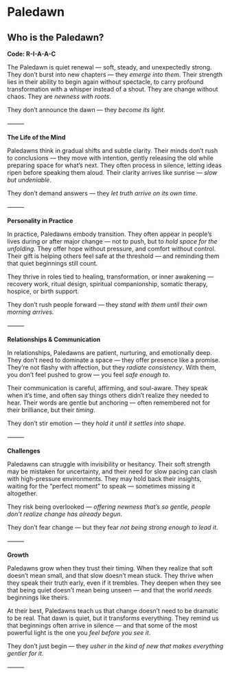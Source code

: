# Paledawn
## Who is the Paledawn?
**Code: R-I-A-A-C**

The Paledawn is quiet renewal — soft, steady, and unexpectedly strong. They don’t burst into new chapters — they *emerge into them*. Their strength lies in their ability to begin again without spectacle, to carry profound transformation with a whisper instead of a shout. They are change without chaos. They are *newness with roots*.

They don’t announce the dawn — they *become its light*.

⸻

**The Life of the Mind**

Paledawns think in gradual shifts and subtle clarity. Their minds don’t rush to conclusions — they move with intention, gently releasing the old while preparing space for what’s next. They often process in silence, letting ideas ripen before speaking them aloud. Their clarity arrives like sunrise — *slow but undeniable*.

They don’t demand answers — they *let truth arrive on its own time*.

⸻

**Personality in Practice**

In practice, Paledawns embody transition. They often appear in people’s lives during or after major change — not to push, but to *hold space for the unfolding*. They offer hope without pressure, and comfort without control. Their gift is helping others feel safe at the threshold — and reminding them that quiet beginnings still count.

They thrive in roles tied to healing, transformation, or inner awakening — recovery work, ritual design, spiritual companionship, somatic therapy, hospice, or birth support.

They don’t rush people forward — they *stand with them until their own morning arrives*.

⸻

**Relationships & Communication**

In relationships, Paledawns are patient, nurturing, and emotionally deep. They don’t need to dominate a space — they offer presence like a promise. They’re not flashy with affection, but they *radiate consistency*. With them, you don’t feel pushed to grow — you feel *safe enough to*.

Their communication is careful, affirming, and soul-aware. They speak when it’s time, and often say things others didn’t realize they needed to hear. Their words are gentle but anchoring — often remembered not for their brilliance, but their *timing*.

They don’t stir emotion — they *hold it until it settles into shape*.

⸻

**Challenges**

Paledawns can struggle with invisibility or hesitancy. Their soft strength may be mistaken for uncertainty, and their need for slow pacing can clash with high-pressure environments. They may hold back their insights, waiting for the “perfect moment” to speak — sometimes missing it altogether.

They risk being overlooked — *offering newness that’s so gentle, people don’t realize change has already begun*.

They don’t fear change — but they fear *not being strong enough to lead it*.

⸻

**Growth**

Paledawns grow when they trust their timing. When they realize that soft doesn’t mean small, and that slow doesn’t mean stuck. They thrive when they speak their truth early, even if it trembles. They deepen when they see that being quiet doesn’t mean being unseen — and that the world *needs* beginnings like theirs.

At their best, Paledawns teach us that change doesn’t need to be dramatic to be real. That dawn is quiet, but it transforms everything. They remind us that beginnings often arrive in silence — and that some of the most powerful light is the one you *feel before you see it*.

They don’t just begin — they *usher in the kind of new that makes everything gentler for it*.

⸻

